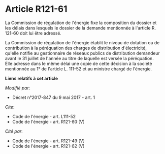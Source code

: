 # Article R121-61

La Commission de régulation de l'énergie fixe la composition du dossier et les délais dans lesquels le dossier de la demande
mentionnée à l'article R. 121-60 doit lui être adressé. 

La Commission de régulation de l'énergie établit le niveau de dotation ou de contribution à la péréquation des charges de
distribution d'électricité, qu'elle notifie au gestionnaire de réseaux publics de distribution demandeur avant le 31 juillet
de l'année au titre de laquelle est versée la péréquation. Elle adresse dans le même délai une copie de cette décision à la
société mentionnée au 1° de l'article L. 111-52 et au ministre chargé de l'énergie.

**Liens relatifs à cet article**

_Modifié par_:

  - Décret n°2017-847 du 9 mai 2017 - art. 1

_Cite_:

  - Code de l'énergie - art. L111-52
  - Code de l'énergie - art. R121-60 (V)

_Cité par_:

  - Code de l'énergie - art. R121-49 (V)
  - Code de l'énergie - art. R121-62 (V)
